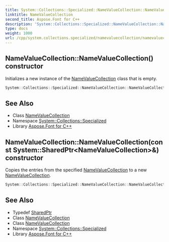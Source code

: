 ```yaml
---
title: System::Collections::Specialized::NameValueCollection::NameValueCollection constructor
linktitle: NameValueCollection
second_title: Aspose.Font for C++
description: 'System::Collections::Specialized::NameValueCollection::NameValueCollection constructor. Initializes a new instance of the NameValueCollection class that is empty in C++.'
type: docs
weight: 1000
url: /cpp/system.collections.specialized/namevaluecollection/namevaluecollection/
---
```

## NameValueCollection::NameValueCollection() constructor


Initializes a new instance of the [NameValueCollection](../) class that is empty.

```cpp
System::Collections::Specialized::NameValueCollection::NameValueCollection()
```

## See Also

* Class [NameValueCollection](../)
* Namespace [System::Collections::Specialized](../../)
* Library [Aspose.Font for C++](../../../)
## NameValueCollection::NameValueCollection(const System::SharedPtr\<NameValueCollection\>\&) constructor


Copies the entries from the specified [NameValueCollection](../) to a new [NameValueCollection](../).

```cpp
System::Collections::Specialized::NameValueCollection::NameValueCollection(const System::SharedPtr<NameValueCollection> &col)
```

## See Also

* Typedef [SharedPtr](../../../system/sharedptr/)
* Class [NameValueCollection](../)
* Class [NameValueCollection](../)
* Namespace [System::Collections::Specialized](../../)
* Library [Aspose.Font for C++](../../../)
